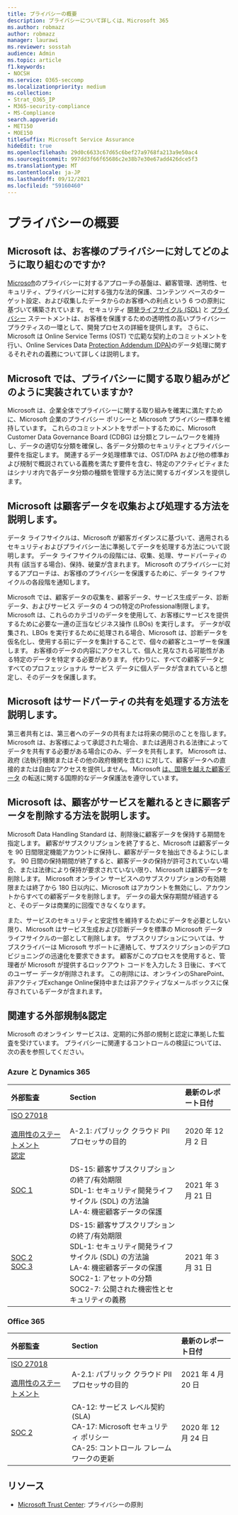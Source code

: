 ```yaml
---
title: プライバシーの概要
description: プライバシーについて詳しくは、Microsoft 365
ms.author: robmazz
author: robmazz
manager: laurawi
ms.reviewer: sosstah
audience: Admin
ms.topic: article
f1.keywords:
- NOCSH
ms.service: O365-seccomp
ms.localizationpriority: medium
ms.collection:
- Strat_O365_IP
- M365-security-compliance
- MS-Compliance
search.appverid:
- MET150
- MOE150
titleSuffix: Microsoft Service Assurance
hideEdit: true
ms.openlocfilehash: 29d0c6633c67d65c6bef27a9768fa213a9e50ac4
ms.sourcegitcommit: 997dd3f66f65686c2e38b7e30e67add426dce5f3
ms.translationtype: MT
ms.contentlocale: ja-JP
ms.lasthandoff: 09/12/2021
ms.locfileid: "59160460"
---
```

# <a name="privacy-overview"></a>プライバシーの概要

## <a name="how-does-microsoft-approach-privacy-for-customers"></a>Microsoft は、お客様のプライバシーに対してどのように取り組むのですか?

[Microsoft](https://privacy.microsoft.com/#whatinformationwecollectmodule)のプライバシーに対するアプローチの基盤は、顧客管理、透明性、セキュリティ、プライバシーに対する強力な法的保護、コンテンツ ベースのターゲット設定、および収集したデータからのお客様への利点という 6 つの原則に基づいて構築されています。 セキュリティ [開発ライフサイクル (SDL)](https://www.microsoft.com/securityengineering/sdl/) と [プライバシー](https://privacy.microsoft.com/privacystatement) ステートメントは、お客様を保護するための透明性の高いプライバシープラクティスの一環として、開発プロセスの詳細を提供します。 さらに、Microsoft は Online Service Terms (OST) で広範な契約上のコミットメントを行い、Online Services Data [Protection Addendum (DPA)](https://www.microsoftvolumelicensing.com/DocumentSearch.aspx?Mode=3&DocumentTypeId=67)のデータ処理に関するそれぞれの義務について詳しくは説明します。 [](https://www.microsoft.com/licensing/product-licensing/products)

## <a name="how-does-microsoft-implement-its-privacy-commitments"></a>Microsoft では、プライバシーに関する取り組みがどのように実装されていますか?

Microsoft は、企業全体でプライバシーに関する取り組みを確実に満たすために、Microsoft 企業のプライバシー ポリシーと Microsoft プライバシー標準を維持しています。 これらのコミットメントをサポートするために、Microsoft Customer Data Governance Board (CDBG) は分類とフレームワークを維持し、データの適切な分類を確保し、各データ分類のセキュリティとプライバシー要件を指定します。 関連するデータ処理標準では、OST/DPA および他の標準および規制で概説されている義務を満たす要件を含む、特定のアクティビティまたはシナリオ内で各データ分類の種類を管理する方法に関するガイダンスを提供します。

## <a name="how-does-microsoft-collect-and-process-customer-data"></a>Microsoft は顧客データを収集および処理する方法を説明します。

データ ライフサイクルは、Microsoft が顧客ガイダンスに基づいて、適用されるセキュリティおよびプライバシー法に準拠してデータを処理する方法について説明します。 データ ライフサイクルの段階には、収集、処理、サードパーティの共有 (該当する場合)、保持、破棄が含まれます。 Microsoft のプライバシーに対するアプローチは、お客様のプライバシーを保護するために、データ ライフサイクルの各段階を通知します。

Microsoft では、顧客データの収集を、[](https://www.microsoft.com/trust-center/privacy/customer-data-definitions?rtc=1)顧客データ、サービス生成データ、診断データ、およびサービス データの 4 つの特定のProfessional制限します。 Microsoft は、これらのカテゴリのデータを使用して、お客様にサービスを提供するために必要な一連の正当なビジネス操作 (LBOs) を実行します。 データが収集され、LBOs を実行するために処理される場合、Microsoft は、診断データを仮名化し、使用する前にデータを集計することで、個々の顧客とユーザーを保護します。 お客様のデータの内容にアクセスして、個人と見なされる可能性がある特定のデータを特定する必要があります。 代わりに、すべての顧客データとすべてのプロフェッショナル サービス データに個人データが含まれていると想定し、そのデータを保護します。

## <a name="how-does-microsoft-handle-third-party-sharing"></a>Microsoft はサードパーティの共有を処理する方法を説明します。

第三者共有とは、第三者へのデータの共有または将来の開示のことを指します。 Microsoft は、お客様によって承認された場合、または適用される法律によってデータを共有する必要がある場合にのみ、データを共有します。 Microsoft は、政府 (法執行機関またはその他の政府機関を含む) に対して、顧客データへの直接的または自由なアクセスを提供しません。 Microsoft [は、国境を越えた顧客データ](https://www.microsoft.com/trust-center/privacy/data-location) の転送に関する国際的なデータ保護法を遵守しています。

## <a name="how-does-microsoft-delete-customer-data-when-a-customer-leaves-the-service"></a>Microsoft は、顧客がサービスを離れるときに顧客データを削除する方法を説明します。

Microsoft Data Handling Standard は、削除後に顧客データを保持する期間を指定します。 顧客がサブスクリプションを終了すると、Microsoft は顧客データを 90 日間限定機能アカウントに保持し、顧客がデータを抽出できるようにします。 90 日間の保持期間が終了すると、顧客データの保持が許可されていない場合、または法律により保持が要求されていない限り、Microsoft は顧客データを削除します。 Microsoft オンライン サービスへのサブスクリプションの有効期限または終了から 180 日以内に、Microsoft はアカウントを無効にし、アカウントからすべての顧客データを削除します。 データの最大保存期間が経過すると、そのデータは商業的に回復できなくなります。

また、サービスのセキュリティと安定性を維持するためにデータを必要としない限り、Microsoft はサービス生成および診断データを標準の Microsoft データ ライフサイクルの一部として削除します。 サブスクリプションについては、サブスクライバーは Microsoft サポートに連絡して、サブスクリプションのデプロビジョニングの迅速化を要求できます。 顧客がこのプロセスを使用すると、管理者が Microsoft が提供するロックアウト コードを入力した 3 日後に、すべてのユーザー データが削除されます。 この削除には、オンラインのSharePoint、非アクティブExchange Online保持中または非アクティブなメールボックスに保存されているデータが含まれます。

## <a name="related-external-regulations--certifications"></a>関連する外部規制&認定

Microsoft のオンライン サービスは、定期的に外部の規制と認定に準拠した監査を受けています。 プライバシーに関連するコントロールの検証については、次の表を参照してください。

### <a name="azure-and-dynamics-365"></a>Azure と Dynamics 365

| **外部監査** | **Section** | **最新のレポート日付** |
|:--------------------|:------------|:-----------------------|  
| [ISO 27018](https://servicetrust.microsoft.com/ViewPage/MSComplianceGuideV3?command=Download&downloadType=Document&downloadId=e9116047-f327-430c-a83f-166b7e561ad6&tab=7027ead0-3d6b-11e9-b9e1-290b1eb4cdeb&docTab=7027ead0-3d6b-11e9-b9e1-290b1eb4cdeb_ISO_Reports) <br><br> [適用性のステートメント](https://servicetrust.microsoft.com/ViewPage/MSComplianceGuideV3?command=Download&downloadType=Document&downloadId=00af6c3e-7f3e-4e0d-8b0e-79f45ef2cef1&tab=7027ead0-3d6b-11e9-b9e1-290b1eb4cdeb&docTab=7027ead0-3d6b-11e9-b9e1-290b1eb4cdeb_ISO_Reports) <br> [認定](https://servicetrust.microsoft.com/ViewPage/MSComplianceGuideV3?command=Download&downloadType=Document&downloadId=56904fc3-0942-4ff5-9eef-7cabc751a25c&tab=7027ead0-3d6b-11e9-b9e1-290b1eb4cdeb&docTab=7027ead0-3d6b-11e9-b9e1-290b1eb4cdeb_ISO_Reports) | A-2.1: パブリック クラウド PII プロセッサの目的 | 2020 年 12 月 2 日 |
| [SOC 1](https://servicetrust.microsoft.com/ViewPage/MSComplianceGuideV3?command=Download&downloadType=Document&downloadId=b8721ebd-af20-42fe-b22f-8332b0a19517&tab=7027ead0-3d6b-11e9-b9e1-290b1eb4cdeb&docTab=7027ead0-3d6b-11e9-b9e1-290b1eb4cdeb_SOC_%2F_SSAE_16_Reports) | DS-15: 顧客サブスクリプションの終了/有効期限 <br> SDL-1: セキュリティ開発ライフサイクル (SDL) の方法論 <br> LA-4: 機密顧客データの保護 | 2021 年 3 月 21 日 |
| [SOC 2](https://servicetrust.microsoft.com/ViewPage/MSComplianceGuideV3?command=Download&downloadType=Document&downloadId=234a0f57-83c1-4afc-a586-a0e7a59592f7&tab=7027ead0-3d6b-11e9-b9e1-290b1eb4cdeb&docTab=7027ead0-3d6b-11e9-b9e1-290b1eb4cdeb_SOC_%2F_SSAE_16_Reports) <br> [SOC 3](https://servicetrust.microsoft.com/ViewPage/MSComplianceGuideV3?command=Download&downloadType=Document&downloadId=75c8cbf6-e456-473c-a05e-34fea888ec2a&tab=7027ead0-3d6b-11e9-b9e1-290b1eb4cdeb&docTab=7027ead0-3d6b-11e9-b9e1-290b1eb4cdeb_SOC_%2F_SSAE_16_Reports) | DS-15: 顧客サブスクリプションの終了/有効期限 <br> SDL-1: セキュリティ開発ライフサイクル (SDL) の方法論 <br> LA-4: 機密顧客データの保護 <br> SOC2-1: アセットの分類 <br> SOC2-7: 公開された機密性とセキュリティの義務 | 2021 年 3 月 31 日 |

### <a name="office-365"></a>Office 365

| **外部監査** | **Section** | **最新のレポート日付** |
|:--------------------|:------------|:-----------------------|  
| [ISO 27018](https://servicetrust.microsoft.com/ViewPage/MSComplianceGuideV3?command=Download&downloadType=Document&downloadId=8d625374-4f2d-49f8-9d37-a4281ba98222&tab=7027ead0-3d6b-11e9-b9e1-290b1eb4cdeb&docTab=7027ead0-3d6b-11e9-b9e1-290b1eb4cdeb_ISO_Reports) <br><br> [適用性のステートメント](https://servicetrust.microsoft.com/ViewPage/MSComplianceGuideV3?command=Download&downloadType=Document&downloadId=c0df4ce8-c77e-4183-84eb-c8688470d8b1&tab=7027ead0-3d6b-11e9-b9e1-290b1eb4cdeb&docTab=7027ead0-3d6b-11e9-b9e1-290b1eb4cdeb_ISO_Reports) | A-2.1: パブリック クラウド PII プロセッサの目的 | 2021 年 4 月 20 日 |
| [SOC 2](https://servicetrust.microsoft.com/ViewPage/MSComplianceGuideV3?command=Download&downloadType=Document&downloadId=a73c1738-7892-42b7-acd3-87b6371c53f6&tab=7027ead0-3d6b-11e9-b9e1-290b1eb4cdeb&docTab=7027ead0-3d6b-11e9-b9e1-290b1eb4cdeb_SOC_%2F_SSAE_16_Reports) | CA-12: サービス レベル契約 (SLA) <br> CA-17: Microsoft セキュリティ ポリシー <br> CA-25: コントロール フレームワークの更新 | 2020 年 12 月 24 日 |

## <a name="resources"></a>リソース

- [Microsoft Trust Center](https://www.microsoft.com/trust-center/privacy): プライバシーの原則
